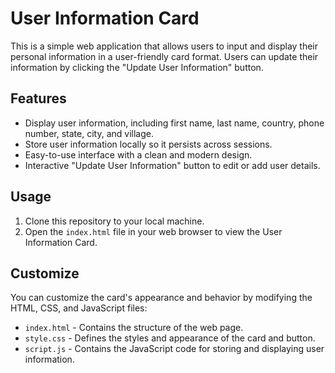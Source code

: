 # User Information Card

This is a simple web application that allows users to input and display their personal information in a user-friendly card format. Users can update their information by clicking the "Update User Information" button.

## Features

- Display user information, including first name, last name, country, phone number, state, city, and village.
- Store user information locally so it persists across sessions.
- Easy-to-use interface with a clean and modern design.
- Interactive "Update User Information" button to edit or add user details.

## Usage

1. Clone this repository to your local machine.
2. Open the `index.html` file in your web browser to view the User Information Card.

## Customize

You can customize the card's appearance and behavior by modifying the HTML, CSS, and JavaScript files:

- `index.html` - Contains the structure of the web page.
- `style.css` - Defines the styles and appearance of the card and button.
- `script.js` - Contains the JavaScript code for storing and displaying user information.

